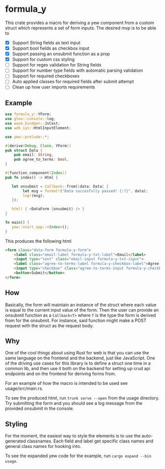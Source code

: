 # formula_y

This crate provides a macro for deriving a yew component from a custom struct which represents
a set of form inputs. The desired mvp is to be able to

- [x] Support String fields as text input
- [x] Support bool fields as checkbox input
- [x] Support passing an onsubmit function as a prop
- [x] Support for custom css styling
- [ ] Support for regex validation for String fields
- [ ] Support for number type fields with automatic parsing validation
- [ ] Support for required checkboxes
- [ ] Auto applied classes for required fields after submit attempt
- [ ] Clean up how user imports requirements

## Example
```rust
use formula_y::YForm;
use gloo::console::log;
use wasm_bindgen::JsCast;
use web_sys::HtmlInputElement;

use yew::prelude::*;

#[derive(Debug, Clone, YForm)]
pub struct Data {
    pub email: String,
    pub agree_to_terms: bool,
}

#[function_component(Index)]
pub fn index() -> Html {

   let onsubmit = Callback::from(|data: Data| {
        let msg = format!("Data succesfully passed! {:?}", data);
        log!(msg);
   });

   html! { <DataForm {onsubmit} /> }
}

fn main() {
   yew::start_app::<Index>();
}
```

This produces the following html
```html
<form class="data-form formula-y-form">
    <label class="email-label formula-y-txt-label">Email</label>
    <input type="text" class="email-input formula-y-txt-input">
    <label class="agree-to-terms-label formula-y-checkbox-label">Agree To Terms</label>
    <input type="checkbox" class="agree-to-terms-input formula-y-checkbox">
    <button>Submit</button>
</form>
```

## How
Basically, the form will maintain an instance of the struct where each value is equal to the current input
value of the form. Then the user can provide an onsubmit function as a `Callback<T>` where `T`
is the type the form is derived from for the onsubmit. For instance,
said function might make a POST request with the struct as the request body.


## Why
One of the cool things about using Rust for web is that you can use the same language on the frontend and
the backend, just like JavaScript. One of the driving use cases for this library is to define a struct one time in a
common lib, and then use it both on the backend for setting up crud api endpoints and on the frontend for
deriving forms from.

For an example of how the macro is intended to be used see usage/src/main.rs.

To see the produced
html, run `trunk serve --open` from the usage directory. Try submitting the form and you should see a log message from the provided onsubmit
in the console.

## Styling
For the moment, the easiest way to style the elements is to use the auto-generated classnames. Each field and label get specific class
names and general class names for hooking into.

To see the expanded yew code for the example, run `cargo expand --bin usage`.
